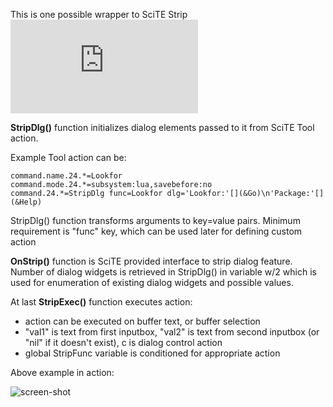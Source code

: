 This is one possible wrapper to SciTE Strip ![dialog feature](http://www.scintilla.org/SciTELua.html)

**StripDlg()** function initializes dialog elements passed to it from SciTE Tool action.

Example Tool action can be:

```
command.name.24.*=Lookfor
command.mode.24.*=subsystem:lua,savebefore:no
command.24.*=StripDlg func=Lookfor dlg='Lookfor:'[](&Go)\n'Package:'[](&Help)
```

StripDlg() function transforms arguments to key=value pairs. Minimum requirement is "func" key, which can be used later for defining custom action

**OnStrip()** function is SciTE provided interface to strip dialog feature.
Number of dialog widgets is retrieved in StripDlg() in variable w/2 which is used for enumeration of existing dialog widgets and possible values.


At last **StripExec()** function executes action:

+ action can be executed on buffer text, or buffer selection
+ "val1" is text from first inputbox, "val2" is text from second inputbox (or "nil" if it doesn't exist), c is dialog control action
+ global StripFunc variable is conditioned for appropriate action


Above example in action:

![screen-shot](http://i.imgur.com/mtaMg.png)
